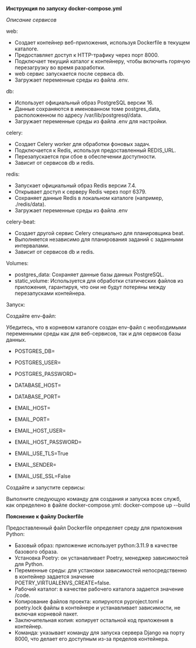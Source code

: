 **Инструкция по запуску docker-compose.yml**

*Описание сервисов*

web:
- Создает контейнер веб-приложения, используя Dockerfile в текущем каталоге.
- Предоставляет доступ к HTTP-трафику через порт 8000.
- Подключает текущий каталог к контейнеру, чтобы включить горячую перезагрузку во время разработки.
- web сервис запускается после сервиса db.
- Загружает переменные среды из файла .env.

db:
- Использует официальный образ PostgreSQL версии 16.
- Данные сохраняются в именованном томе postgres_data, расположенном по адресу /var/lib/postgresql/data.
- Загружает переменные среды из файла .env для настройки.

celery:
- Создает Celery worker для обработки фоновых задач.
- Подключается к Redis, используя предоставленный REDIS_URL.
- Перезапускается при сбое в обеспечении доступности.
- Зависит от сервисов db и redis.

redis:
- Запускает официальный образ Redis версии 7.4.
- Открывает доступ к серверу Redis через порт 6379.
- Сохраняет данные Redis в локальном каталоге (например, ./redis/data).
- Загружает переменные среды из файла .env

celery-beat:
- Создает другой сервис Celery специально для планировщика beat.
- Выполняется независимо для планирования заданий с заданными интервалами.
- Зависит от сервисов db и redis.

Volumes:
- postgres_data: Сохраняет данные базы данных PostgreSQL.
- static_volume: Используется для обработки статических файлов из приложения, гарантируя, что они не будут потеряны между перезапусками контейнера.

Запуск:

Создайте env-файл:

Убедитесь, что в корневом каталоге создан env-файл с необходимыми переменными среды как для веб-сервисов, так и для сервисов базы данных.

- POSTGRES_DB=
- POSTGRES_USER=
- POSTGRES_PASSWORD=
- DATABASE_HOST=
- DATABASE_PORT=

- EMAIL_HOST=
- EMAIL_PORT=
- EMAIL_HOST_USER=
- EMAIL_HOST_PASSWORD=
- EMAIL_USE_TLS=True
- EMAIL_SENDER=
- EMAIL_USE_SSL=False

Создайте и запустите сервисы:

Выполните следующую команду для создания и запуска всех служб, как определено в файле docker-compose.yml:
docker-compose up --build


**Пояснение к файлу Dockerfile**

Предоставленный файл Dockerfile определяет среду для приложения Python:

- Базовый образ: приложение использует python:3.11.9 в качестве базового образа.
- Установка Poetry: он устанавливает Poetry, менеджер зависимостей для Python.
- Переменные среды: для установки зависимостей непосредственно в контейнер задается значение POETRY_VIRTUALENVS_CREATE=false.
- Рабочий каталог: в качестве рабочего каталога задается значение /code.
- Копирование файлов проекта: копируются pyproject.toml и poetry.lock файлы в контейнере и устанавливает зависимости, не включая корневой пакет.
- Заключительная копия: копирует остальной код приложения в контейнер.
- Команда: указывает команду для запуска сервера Django на порту 8000, что делает его доступным из-за пределов контейнера.
